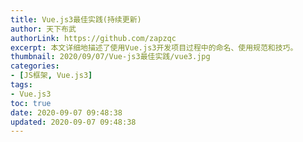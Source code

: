 ```yaml
---
title: Vue.js3最佳实践(持续更新)
author: 天下布武
authorLink: https://github.com/zapzqc
excerpt: 本文详细地描述了使用Vue.js3开发项目过程中的命名、使用规范和技巧。
thumbnail: 2020/09/07/Vue-js3最佳实践/vue3.jpg
categories:
- [JS框架, Vue.js3]
tags:
- Vue.js3
toc: true
date: 2020-09-07 09:48:38
updated: 2020-09-07 09:48:38
---
```

